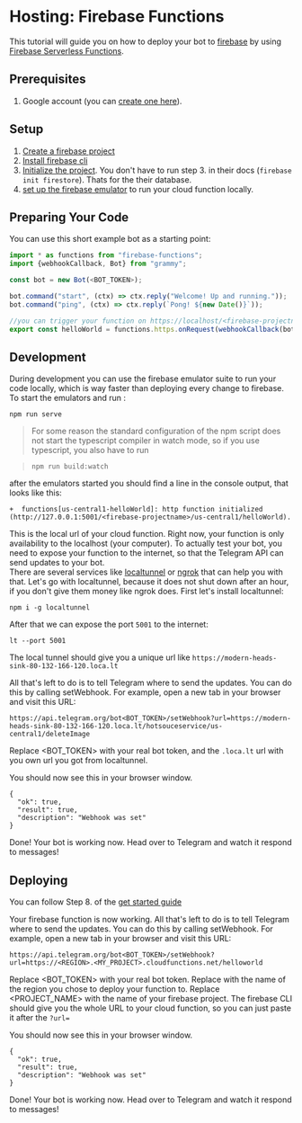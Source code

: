 # Hosting: Firebase Functions

This tutorial will guide you on how to deploy your bot to [firebase](https://firebase.google.com/) by using [Firebase Serverless Functions](https://firebase.google.com/docs/functions).

## Prerequisites

1. Google account (you can [create one here](https://accounts.google.com/signup)).

## Setup

1. [Create a firebase project](https://firebase.google.com/docs/functions/get-started#create-a-firebase-project)
2. [Install firebase cli](https://firebase.google.com/docs/functions/get-started#set-up-node.js-and-the-firebase-cli)
3. [Initialize the project](https://firebase.google.com/docs/functions/get-started#initialize-your-project). You don't have to run step 3. in their docs (`firebase init firestore`). Thats for the their database.
4. [set up the firebase emulator](https://firebase.google.com/docs/functions/get-started#emulate-execution-of-your-functions) to run your cloud function locally.

## Preparing Your Code

You can use this short example bot as a starting point:

```ts
import * as functions from "firebase-functions";
import {webhookCallback, Bot} from "grammy";

const bot = new Bot(<BOT_TOKEN>);

bot.command("start", (ctx) => ctx.reply("Welcome! Up and running."));
bot.command("ping", (ctx) => ctx.reply(`Pong! ${new Date()}`));

//you can trigger your function on https://localhost/<firebase-projectname>/us-central1/helloworld during development 
export const helloWorld = functions.https.onRequest(webhookCallback(bot));
```

## Development

During development you can use the firebase emulator suite to run your code locally, which is way faster than deploying every change to firebase.
To start the emulators and run :

```shell
npm run serve
```

> For some reason the standard configuration of the npm script does not start the typescript compiler in watch mode, so if you use typescript, you also have to run

> ```shell
> npm run build:watch
> ```

after the emulators started you should find a line in the console output, that looks like this:

```shell
+  functions[us-central1-helloWorld]: http function initialized (http://127.0.0.1:5001/<firebase-projectname>/us-central1/helloWorld).
```

This is the local url of your cloud function.
Right now, your function is only availability to the localhost (your computer).
To actually test your bot, you need to expose your function to the internet, so that the Telegram API can send updates to your bot.\
There are several services like [localtunnel](https://localtunnel.me/) or [ngrok](https://ngrok.com/) that can help you with that.
Let's go with localtunnel, because it does not shut down after an hour, if you don't give them money like ngrok does.
First let's install localtunnel:

```shell
npm i -g localtunnel
```

After that we can expose the port `5001` to the internet:

```shell
lt --port 5001
```

The local tunnel should give you a unique url like `https://modern-heads-sink-80-132-166-120.loca.lt`

All that's left to do is to tell Telegram where to send the updates.
You can do this by calling setWebhook.
For example, open a new tab in your browser and visit this URL:

```text:no-line-numbers
https://api.telegram.org/bot<BOT_TOKEN>/setWebhook?url=https://modern-heads-sink-80-132-166-120.loca.lt/hotsouceservice/us-central1/deleteImage
```

Replace <BOT_TOKEN> with your real bot token, and the `.loca.lt` url with you own url you got from localtunnel.

You should now see this in your browser window.

```json:no-line-numbers
{
  "ok": true,
  "result": true,
  "description": "Webhook was set"
}
```

Done! Your bot is working now.
Head over to Telegram and watch it respond to messages!

## Deploying

You can follow Step 8. of the [get started guide](https://firebase.google.com/docs/functions/get-started#deploy-functions-to-a-production-environment)

Your firebase function is now working.
All that's left to do is to tell Telegram where to send the updates.
You can do this by calling setWebhook.
For example, open a new tab in your browser and visit this URL:

```text:no-line-numbers
https://api.telegram.org/bot<BOT_TOKEN>/setWebhook?url=https://<REGION>.<MY_PROJECT>.cloudfunctions.net/helloworld
```

Replace <BOT_TOKEN> with your real bot token.
Replace <REGION> with the name of the region you chose to deploy your function to. Replace <PROJECT_NAME> with the name of your firebase project.
The firebase CLI should give you the whole URL to your cloud function, so you can just paste it after the `?url=`

You should now see this in your browser window.

```json:no-line-numbers
{
  "ok": true,
  "result": true,
  "description": "Webhook was set"
}
```

Done! Your bot is working now.
Head over to Telegram and watch it respond to messages!
